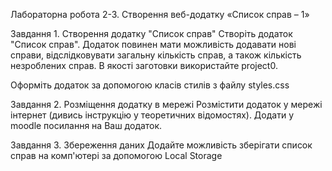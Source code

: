 Лабораторна робота 2-3. Створення веб-додатку «Список справ – 1»

Завдання 1. Створення додатку "Список справ"
Створіть додаток "Список справ". Додаток повинен мати можливість додавати нові справи, відслідковувати загальну кількість справ, а також кількість незроблених справ. В якості заготовки використайте project0. 

Оформіть додаток за допомогою класів стилів з файлу styles.css 

Завдання 2. Розміщення додатку в мережі
Розмістити додаток у мережі інтернет (дивись інструкцію у теоретичних відомостях). Додати у moodle посилання на Ваш додаток.

Завдання 3. Збереження даних
Додайте можливість зберігати список справ на комп'ютері за допомогою Local Storage
